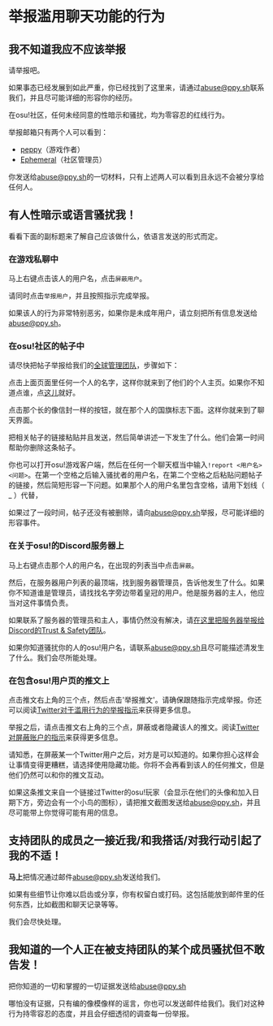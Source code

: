 # 举报滥用聊天功能的行为

## 我不知道我应不应该举报

请举报吧。

如果事态已经发展到如此严重，你已经找到了这里来，请通过[abuse@ppy.sh](mailto:abuse@ppy.sh)联系我们，并且尽可能详细的形容你的经历。

在osu!社区，任何未经同意的性暗示和骚扰，均为零容忍的红线行为。

举报邮箱只有两个人可以看到：

- [peppy](https://osu.ppy.sh/users/2)（游戏作者）
- [Ephemeral](https://osu.ppy.sh/users/102335)（社区管理员）

你发送给[abuse@ppy.sh](mailto:abuse@ppy.sh)的一切材料，只有上述两人可以看到且永远不会被分享给任何人。

## 有人性暗示或语言骚扰我！

看看下面的副标题来了解自己应该做什么，依语言发送的形式而定。

### 在游戏私聊中

马上右键点击该人的用户名，点击`屏蔽用户`。

请同时点击`举报用户`，并且按照指示完成举报。

如果该人的行为非常特别恶劣，如果你是未成年用户，请立刻把所有信息发送给[abuse@ppy.sh](mailto:abuse@ppy.sh)。

### 在osu!社区的帖子中

请尽快把帖子举报给我们的[全球管理团队](/wiki/People/The_Team/Global_Moderation_Team)，步骤如下：

点击上面页面里任何一个人的名字，这样你就来到了他们的个人主页。如果你不知道点谁，点[这儿](https://osu.ppy.sh/users/102335)就好。

点击那个长的像信封一样的按钮，就在那个人的国旗标志下面。这样你就来到了聊天界面。

把相关帖子的链接粘贴并且发送，然后简单讲述一下发生了什么。他们会第一时间帮助你删除这条帖子。

你也可以打开osu!游戏客户端，然后在任何一个聊天框当中输入`!report <用户名> <问题>`。在第一个空格之后输入骚扰者的用户名，在第二个空格之后粘贴问题帖子的链接，然后简短形容一下问题。如果那个人的用户名里包含空格，请用下划线（ _ ）代替，

如果过了一段时间，帖子还没有被删除，请向[abuse@ppy.sh](mailto:abuse@ppy.sh)举报，尽可能详细的形容事件。

### 在关于osu!的Discord服务器上

马上右键点击那个人的用户名，在出现的列表当中点击`屏蔽`。

然后，在服务器用户列表的最顶端，找到服务器管理员，告诉他发生了什么。如果你不知道谁是管理员，请找找名字旁边带着皇冠的用户。他是服务器的主人，他应当对这件事情负责。

如果联系了服务器的管理员和主人，事情仍然没有解决，请[在这里把服务器举报给Discord的Trust & Safety团队](https://dis.gd/request)。

如果你知道骚扰你的人的osu!用户名，请联系[abuse@ppy.sh](mailto:abuse@ppy.sh)且尽可能描述清发生了什么。我们会尽所能处理。

### 在包含osu!用户页的推文上

点击推文右上角的三个点，然后点击'举报推文'。请确保跟随指示完成举报。你还可以阅读[Twitter对于滥用行为的举报指示](https://help.twitter.com/en/safety-and-security/report-abusive-behavior)来获得更多信息。

举报之后，请点击推文右上角的三个点，屏蔽或者隐藏该人的推文。阅读[Twitter对屏蔽账户的指示](https://help.twitter.com/en/using-twitter/blocking-and-unblocking-accounts)来获得更多信息。

请知悉，在屏蔽某一个Twitter用户之后，对方是可以知道的。如果你担心这样会让事情变得更糟糕，请选择使用隐藏功能。你将不会再看到该人的任何推文，但是他们仍然可以和你的推文互动。

如果这条推文来自一个链接过Twitter的osu!玩家（会显示在他们的头像和加入日期下方，旁边会有一个小鸟的图标），请把推文截图发送给[abuse@ppy.sh](mailto:abuse@ppy.sh)，并且尽可能带上你觉得可能有用的信息。

## 支持团队的成员之一接近我/和我搭话/对我行动引起了我的不适！

**马上**把情况通过邮件[abuse@ppy.sh](mailto:abuse@ppy.sh)发送给我们。

如果有些细节让你难以启齿或分享，你有权留白或打码。这包括能放到邮件里的任何东西，比如截图和聊天记录等等。

我们会尽快处理。

## 我知道的一个人正在被支持团队的某个成员骚扰但不敢告发！

把你知道的一切和掌握的一切证据发送给[abuse@ppy.sh](mailto:abuse@ppy.sh)

哪怕没有证据，只有编的像模像样的谣言，你也可以发送邮件给我们。我们对这种行为持零容忍的态度，并且会仔细透彻的调查每一份举报。

